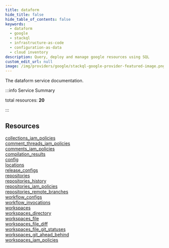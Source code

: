 ```yaml
---
title: dataform
hide_title: false
hide_table_of_contents: false
keywords:
  - dataform
  - google
  - stackql
  - infrastructure-as-code
  - configuration-as-data
  - cloud inventory
description: Query, deploy and manage google resources using SQL
custom_edit_url: null
image: /img/providers/google/stackql-google-provider-featured-image.png
---
```


The dataform service documentation.

:::info Service Summary

<div class="row">
<div class="providerDocColumn">
<span>total resources:&nbsp;<b>20</b></span><br />
</div>
</div>

:::

## Resources
<div class="row">
<div class="providerDocColumn">
<a href="/providers/google/dataform/collections_iam_policies/">collections_iam_policies</a><br />
<a href="/providers/google/dataform/comment_threads_iam_policies/">comment_threads_iam_policies</a><br />
<a href="/providers/google/dataform/comments_iam_policies/">comments_iam_policies</a><br />
<a href="/providers/google/dataform/compilation_results/">compilation_results</a><br />
<a href="/providers/google/dataform/config/">config</a><br />
<a href="/providers/google/dataform/locations/">locations</a><br />
<a href="/providers/google/dataform/release_configs/">release_configs</a><br />
<a href="/providers/google/dataform/repositories/">repositories</a><br />
<a href="/providers/google/dataform/repositories_history/">repositories_history</a><br />
<a href="/providers/google/dataform/repositories_iam_policies/">repositories_iam_policies</a>
</div>
<div class="providerDocColumn">
<a href="/providers/google/dataform/repositories_remote_branches/">repositories_remote_branches</a><br />
<a href="/providers/google/dataform/workflow_configs/">workflow_configs</a><br />
<a href="/providers/google/dataform/workflow_invocations/">workflow_invocations</a><br />
<a href="/providers/google/dataform/workspaces/">workspaces</a><br />
<a href="/providers/google/dataform/workspaces_directory/">workspaces_directory</a><br />
<a href="/providers/google/dataform/workspaces_file/">workspaces_file</a><br />
<a href="/providers/google/dataform/workspaces_file_diff/">workspaces_file_diff</a><br />
<a href="/providers/google/dataform/workspaces_file_git_statuses/">workspaces_file_git_statuses</a><br />
<a href="/providers/google/dataform/workspaces_git_ahead_behind/">workspaces_git_ahead_behind</a><br />
<a href="/providers/google/dataform/workspaces_iam_policies/">workspaces_iam_policies</a>
</div>
</div>